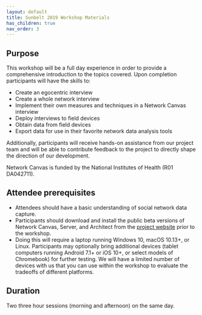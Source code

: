 ```yaml
---
layout: default
title: Sunbelt 2019 Workshop Materials
has_children: true
nav_order: 3
---
```


## Purpose

This workshop will be a full day experience in order to provide a comprehensive introduction to the topics covered. Upon completion participants will have the skills to:

* Create an egocentric interview
* Create a whole network interview
* Implement their own measures and techniques in a Network Canvas interview
* Deploy interviews to field devices
* Obtain data from field devices
* Export data for use in their favorite network data analysis tools

Additionally, participants will receive hands-on assistance from our project team and will be able to contribute feedback to the project to directly shape the direction of our development.

Network Canvas is funded by the National Institutes of Health (R01 DA042711).

## Attendee prerequisites

* Attendees should have a basic understanding of social network data capture.
* Participants should download and install the public beta versions of Network Canvas, Server, and Architect from the [project website](https://networkcanvas.com) prior to the workshop.
* Doing this will require a laptop running Windows 10, macOS 10.13+, or Linux. Participants may optionally bring additional devices (tablet computers running Android 7.1+ or iOS 10+, or select models of Chromebook) for further testing. We will have a limited number of devices with us that you can use within the workshop to evaluate the tradeoffs of different platforms.

## Duration

Two three hour sessions (morning and afternoon) on the same day.

